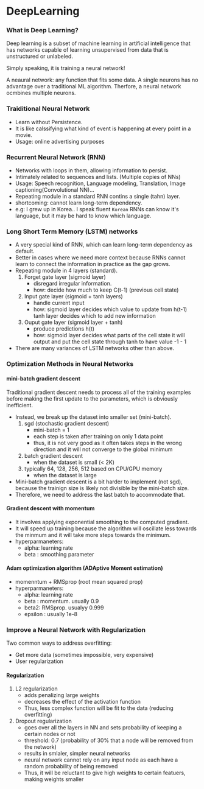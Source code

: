 # DeepLearning
### What is Deep Learning?
Deep learning is a subset of machine learning in artificial intelligence that has networks capable of learning unsupervised from data that is unstructured or unlabeled.

Simply speaking, it is training a neural network!

A neaural network: any function that fits some data.
A single neurons has no advantage over a traditional ML algorithm.
Therfore, a neural network ocmbines multiple neurons.

### Traiditional Neural Network
- Learn without Persistence.
- It is like calssifying what kind of event is happening at every point in a movie.
- Usage: online advertising purposes

### Recurrent Neural Network (RNN)
- Networks with loops in them, allowing information to persist.
- Intimately related to sequences and lists. (Multiple copies of NNs)
- Usage: Speech recognition, Language modeling, Translation, Image captioning(Convolutional NN)...
- Repeating module in a standard RNN contins a single (tahn) layer.
- shortcoming: cannot learn long-term dependency.
- e.g: I grew up in Korea.. I speak fluent `Korean`
  RNNs can know it's language, but it may be hard to know which language.

### Long Short Term Memory (LSTM) networks
- A very special kind of RNN, which can learn long-term dependency as default.
- Better in cases where we need more context because RNNs cannot learn to connect the information in practice as the gap grows.
- Repeating module in 4 layers (standard).
    1. Forget gate layer (sigmoid layer)
        - disregard irregular information.
        - how: decide how much to keep C(t-1) (previous cell state)
    2. Input gate layer (sigmoid + tanh layers)
        - handle current input
        - how: sigmoid layer decides which value to update from h(t-1)
              tanh layer decides which to add new information
    3. Ouput gate layer (sigmoid layer + tanh)
        - produce predictions h(t)
        - how: sigmoid layer decides what parts of the cell state it will output
              and put the cell state through tanh to have value -1 - 1
- There are many variances of LSTM networks other than above.

### Optimization Methods in Neural Networks
#### mini-batch gradient descent
Traditional gradient descent needs to process all of the training examples before making the first update to the parameters, which is obviously inefficient.
- Instead, we break up the dataset into smaller set (mini-batch).
    1. sgd (stochastic gradient descent)
        - mini-batch = 1
        - each step is taken after training on only 1 data point
        - thus, it is not very good as it often takes steps in the wrong direction and it will not converge to the global minimum
    2. batch gradient descent
        - when the dataset is small (< 2K)
    3. typically 64, 128, 256, 512 based on CPU/GPU memory
        - when the dataset is large
- Mini-batch gradient descent is a bit harder to implement (not sgd), because the trainign size is likely not divisible by the mini-batch size.
- Therefore, we need to address the last batch to accommodate that.

#### Gradient descent with momentum
- It involves applying exponential smoothing to the computed gradient.
- It will speed up training because the algorithm will oscillate less towards the minmum and it will take more steps towards the minimum.
- hyperparmaneters:
    - alpha: learning rate
    - beta : smoothing parameter

#### Adam optimization algorithm (ADAptive Moment estimation)
- momenntum + RMSprop (root mean squared prop)
- hyperparmaneters:
    - alpha: learning rate
    - beta : momentum. usually 0.9
    - beta2: RMSprop. usualyy 0.999
    - epsilon : usually 1e-8

### Improve a Neural Network with Regularization
Two common ways to address overfitting:
- Get more data (sometimes impossible, very expensive)
- User regularization

#### Regularization
1. L2 regularization
    - adds penalizing large weights
    - decreases the effect of the activation function
    - Thus, less complex function will be fit to the data (reducing overfitting)
2. Dropout regularization
    - goes over all the layers in NN and sets probability of keeping a certain nodes or not
    - threshold: 0.7 (probability of 30% that a node will be removed from the network)
    - results in smlaler, simpler neural networks
    - neural network cannot rely on any input node as each have a random probability of being removed
    - Thus, it will be reluctant to give high weights to certain featuers, making weights smaller
